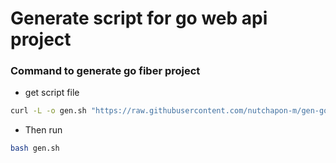 # Generate script for go web api project
### Command to generate go fiber project
- get script file
```bash
curl -L -o gen.sh "https://raw.githubusercontent.com/nutchapon-m/gen-go-fiber-project/refs/heads/main/gen.sh"
```
- Then run
```bash
bash gen.sh
```
